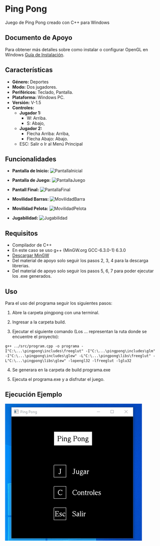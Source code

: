 # Ping Pong

Juego de Ping Pong creado con C++ para Windows

## Documento de Apoyo

Para obtener más detalles sobre como instalar o configurar OpenGL en Windows [Guía de Instalación](https://www.sumantaguha.com/wp-content/uploads/2022/06/installGuideWindows.pdf).

## Características

- **Género:** Deportes
- **Modo:** Dos jugadores.
- **Periféricos:** Teclado, Pantalla.
- **Plataforma:** Windows PC.
- **Versión:** V-1.5
- **Controles:**
    - **Jugador 1:**
		- W: Arriba.
		- S: Abajo,
	- **Jugador 2:**
		- Flecha Arriba: Arriba,
		- Flecha Abajo: Abajo.
	- ESC: Salir o Ir al Menú Principal


## Funcionalidades

- **Pantalla de Inicio:** ![PantallaInicial](https://progress-bar.dev/100/?title=Completado)

- **Pantalla de Juego:** ![PantallaJuego](https://progress-bar.dev/100/?title=Completado)

- **Pantall Final:** ![PantallaFinal](https://progress-bar.dev/100/?title=Completado)

- **Movilidad Barras:** ![MovilidadBarra](https://progress-bar.dev/100/?title=Completado)

- **Movilidad Pelota:** ![MovilidadPelota](https://progress-bar.dev/100/?title=Completado)

- **Jugabilidad:** ![Jugabilidad](https://progress-bar.dev/100/?title=Completado)

## Requisitos

- Compilador de C++
- En este caso se uso g++ (MinGW.org GCC-6.3.0-1) 6.3.0
- [Descargar MinGW](https://sourceforge.net/projects/mingw/)
- Del material de apoyo solo seguir los pasos 2, 3, 4 para la descarga librerias.
- Del material de apoyo solo seguir los pasos 5, 6, 7 para poder ejecutar los .exe generados.

## Uso

Para el uso del programa seguir los siguientes pasos:

1. Abre la carpeta pingpong con una terminal.

2. Ingresar a la carpeta build.

3. Ejecutar el siguiente comando (Los ... representan la ruta donde se encuentre el proyecto):

```
g++ ../src/program.cpp -o programa -I"C:\...\pingpong\includes\freeglut" -I"C:\...\pingpong\includes\glm" -I"C:\...\pingpong\includes\glew" -L"C:\...\pingpong\libs\freeglut" -L"C:\...\pingpong\libs\glew" -lopengl32 -lfreeglut -lglu32
```

4. Se generara en la carpeta de build programa.exe

5. Ejecuta el programa.exe y a disfrutar el juego.

## Ejecución Ejemplo

![EjecuciónEjemplo](JuegoEjemplo.gif)